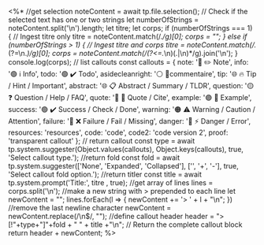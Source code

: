 <%*
//get selection
noteContent = await tp.file.selection();
// Check if the selected text has one or two strings
let numberOfStrings = noteContent.split('\n').length;
let titre;
let corps;
if (numberOfStrings === 1) {
// Ingest titre only
titre = noteContent.match(/.*/g)[0];
corps = "";
} else if (numberOfStrings > 1) {
// Ingest titre and corps
titre = noteContent.match(/.*(?=\n.*)/g)[0];
corps = noteContent.match(/(?<=.*\n)(.|\n)*/g).join('\n');
}
console.log(corps);
// list callouts
const callouts = {
note: '🔵 ✏️ Note',
info: '🟢 ℹ️ Info',
todo: '🟢 ✔️ Todo',
asidecleanright: '⚪️ 💬commentaire',
tip: '🌐 🔥 Tip / Hint / Important',
abstract: '🌐 📋 Abstract / Summary / TLDR',
question: '🟡 ❓ Question / Help / FAQ',
quote: '🔘 💬 Quote / Cite',
example: '🟣 📑 Example',
success: '🟢 ✔️ Success / Check / Done',
warning: '🟠 ⚠️ Warning / Caution / Attention',
failure: '🔴 ❌ Failure / Fail / Missing',
danger: '🔴 ⚡️ Danger / Error',
resources: 'resources',
code: 'code',
code2: 'code version 2',
proof: 'transparent callout'
};
// return callout
const type = await tp.system.suggester(Object.values(callouts), Object.keys(callouts), true, 'Select callout type.');
//return fold
const fold = await tp.system.suggester(['None', 'Expanded', 'Collapsed'], ['', '+', '-'], true, 'Select callout fold option.');
//return titler
const title = await tp.system.prompt('Title:', titre , true);
//get array of lines
lines = corps.split('\n');
//make a new string with > prepended to each line
let newContent = "";
lines.forEach(l => {
newContent += '> ' + l + "\n";
})
//remove the last newline character
newContent = newContent.replace(/\n$/, "");
//define callout header
header = "> [!"+type+"]"+fold + " " + title +"\n";
// Return the complete callout block
return header + newContent;
%>